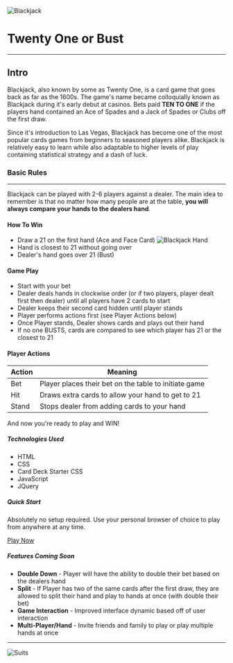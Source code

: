 ![Blackjack](http://i.imgur.com/oA1DE1g.png "Blackjack")

#  Twenty One or Bust

---

## Intro

Blackjack, also known by some as Twenty One, is a card game that goes back as far as the 1600s. The game's name became colloquially known as Blackjack during it's early debut at casinos. Bets paid **TEN TO ONE** if the players hand contained an Ace of Spades and a Jack of Spades or Clubs off the first draw.

Since it's introduction to Las Vegas, Blackjack has become one of the most popular cards games from beginners to seasoned players alike. Blackjack is relatively easy to learn while also adaptable to higher levels of play containing statistical strategy and a dash of luck. 


### Basic Rules
----

Blackjack can be played with 2-6 players against a dealer. The main idea to remember is that no matter how many people are at the table, **you will always compare your hands to the dealers hand**.

#### How To Win

* Draw a 21 on the first hand (Ace and Face Card) ![Blackjack Hand](http://i.imgur.com/bRXak7E.png)
* Hand is closest to 21 without going over 
* Dealer's hand goes over 21 (Bust)

#### Game Play

* Start with your bet
* Dealer deals hands in clockwise order (or if two players, player dealt first then dealer) until all players have 2 cards to start
* Dealer keeps their second card hidden until player stands
* Player performs actions first (see Player Actions below)
* Once Player stands, Dealer shows cards and plays out their hand
* If no one BUSTS, cards are compared to see which player has 21 or the closest to 21

#### Player Actions 


Action | Meaning
---- | ----
Bet | Player places their bet on the table to initiate game
Hit | Draws extra cards to allow your hand to get to 21
Stand | Stops dealer from adding cards to your hand

And now you're ready to play and WIN!


##### Technologies Used 

* HTML 
* CSS 
* Card Deck Starter CSS
* JavaScript
* JQuery


##### Quick Start

Absolutely no setup required. Use your personal browser of choice to play from anywhere at any time. 


[Play Now](https://jessbakk.github.io/Blackjack "Blackjack")

##### Features Coming Soon 

* **Double Down** - Player will have the ability to double their bet based on the dealers hand
* **Split** - If Player has two of the same cards after the first draw, they are allowed to split their hand and play to hands at once (with double their bet)
* **Game Interaction** - Improved interface dynamic based off of user interaction
* **Multi-Player/Hand** - Invite friends and family to play or play multiple hands at once
* **


![Suits](http://i.imgur.com/YDXoNVC.png "Suits")








